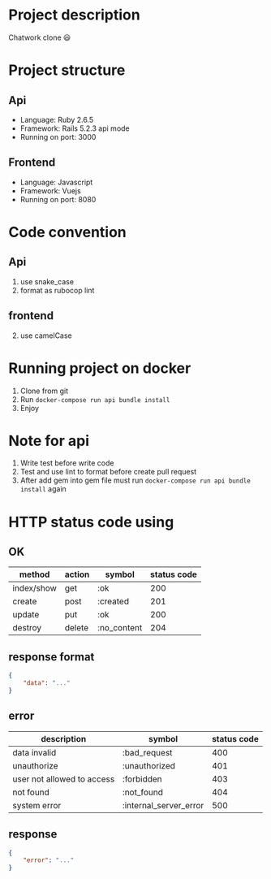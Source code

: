 # Project description
Chatwork clone :smiley:

# Project structure
## Api
- Language: Ruby 2.6.5
- Framework: Rails 5.2.3 api mode
- Running on port: 3000
## Frontend
- Language: Javascript
- Framework: Vuejs
- Running on port: 8080

# Code convention
## Api
1. use snake_case
2. format as rubocop lint

## frontend
2. use camelCase

# Running project on docker
1. Clone from git
2. Run ```docker-compose run api bundle install```
3. Enjoy

# Note for api
1. Write test before write code
2. Test and use lint to format before create pull request
3. After add gem into gem file must run ```docker-compose run api bundle install``` again

# HTTP status code using
## OK
|method|action|symbol|status code|
|---|---|---|---|
|index/show|get|:ok|200|
|create|post|:created|201|
|update|put|:ok|200|
|destroy|delete|:no_content|204|

## response format
```json
{
    "data": "..."
}
```

## error
|description|symbol|status code|
|---|---|---|
|data invalid|:bad_request|400|
|unauthorize|:unauthorized|401|
|user not allowed to access|:forbidden|403|
|not found|:not_found|404|
|system error|:internal_server_error|500|

## response
```json
{
    "error": "..."
}
```
